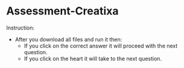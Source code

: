 # Assessment-Creatixa

Instruction:
  - After you download all files and run it  then: 
    - If you click on the correct answer it will proceed with the next question.
    - If you click on the heart it will take to the next question.
 
